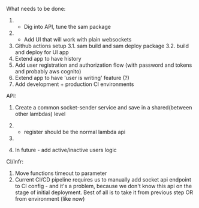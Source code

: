 What needs to be done:

1. + Dig into API, tune the sam package
2. + Add UI that will work with plain websockets
3. Github actions setup
3.1. sam build and sam deploy package
3.2. build and deploy for UI app
4. Extend app to have history
5. Add user registration and authorization flow (with password and tokens and probably aws cognito)
6. Extend app to have 'user is writing' feature (?)
7. Add development + production CI environments


API:
1. Create a common socket-sender service and save in a shared(between other lambdas) level
2. + register should be the normal lambda api
3. 

4. In future - add active/inactive users logic

CI/Infr:
1. Move functions timeout to parameter
2. Current CI/CD pipeline requires us to manually add socket api endpoint to CI config - and it's a problem, because we don't know this api on the stage of initial deployment. Best of all is to take it from previous step OR from environment (like now)
